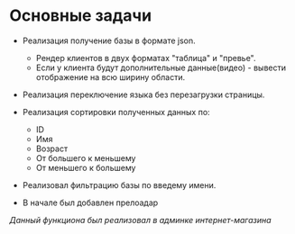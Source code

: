 # Основные задачи

- Реализация получение базы в формате json.
    - Рендер клиентов в двух форматах "таблица" и "превье".
    -  Если у клиента будут дополнительные данные(видео) - вывести отображение на всю ширину области.

- Реализация переключение языка без перезагрузки страницы.

- Реализация сортировки полученных данных по:
   - ID
   - Имя
   - Возраст
   - От большего к меньшему
   - От меньшего к большему

- Реализовал фильтрацию базы по введему имени.

- В начале был добавлен прелоадар

_Данный функциона был реализовал в админке интернет-магазина_
